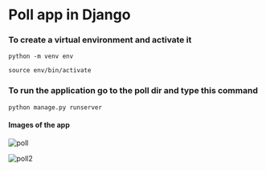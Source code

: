 # Poll app in Django

### To create a virtual environment and activate it
```
python -m venv env
```
```
source env/bin/activate
```
### To run the application go to the poll dir and type this command
```
python manage.py runserver
```

#### Images of the app

![poll](https://user-images.githubusercontent.com/88229259/232331695-7a69edb6-3c79-4131-906f-c04125f43be1.PNG)

![poll2](https://user-images.githubusercontent.com/88229259/232331700-9af1a6d4-e50e-4527-87b9-62b910b89147.PNG)

